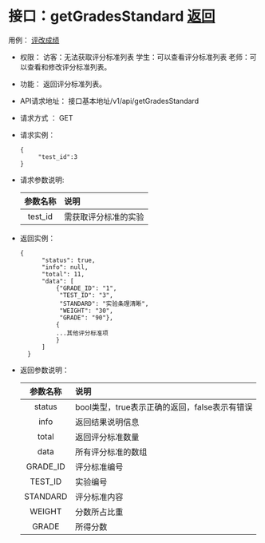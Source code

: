 <!-- markdownlint-disable MD033-->
<!-- 禁止MD033类型的警告 https://www.npmjs.com/package/markdownlint -->

# 接口：getGradesStandard  [返回](../README.md)
用例： [评改成绩](../用例/学生列表.md)

- 权限：
    访客：无法获取评分标准列表
    学生：可以查看评分标准列表
    老师：可以查看和修改评分标准列表。

- 功能：
    返回评分标准列表。

- API请求地址：
   接口基本地址/v1/api/getGradesStandard

- 请求方式 ：
    GET

- 请求实例： 

      {
           "test_id":3
      }
      
- 请求参数说明:

  |参数名称|说明|
  |:---------:|:--------------------------------------------------------|
  |test_id|需获取评分标准的实验|


- 返回实例：

      {
            "status": true,
            "info": null,
            "total": 11,
            "data": [
                {"GRADE_ID": "1",
                 "TEST_ID": "3",
                 "STANDARD": "实验条理清晰",
                 "WEIGHT": "30",
                 "GRADE": "90"},
                {
                ...其他评分标准项
                }
            ]
        }

- 返回参数说明：

  |参数名称|说明|
  |:---------:|:--------------------------------------------------------|
  |status|bool类型，true表示正确的返回，false表示有错误|
  |info|返回结果说明信息|
  |total|返回评分标准数量|
  |data|所有评分标准的数组|
  |GRADE_ID|评分标准编号|
  |TEST_ID|实验编号|
  |STANDARD|评分标准内容|
  |WEIGHT|分数所占比重|
  |GRADE|所得分数|
